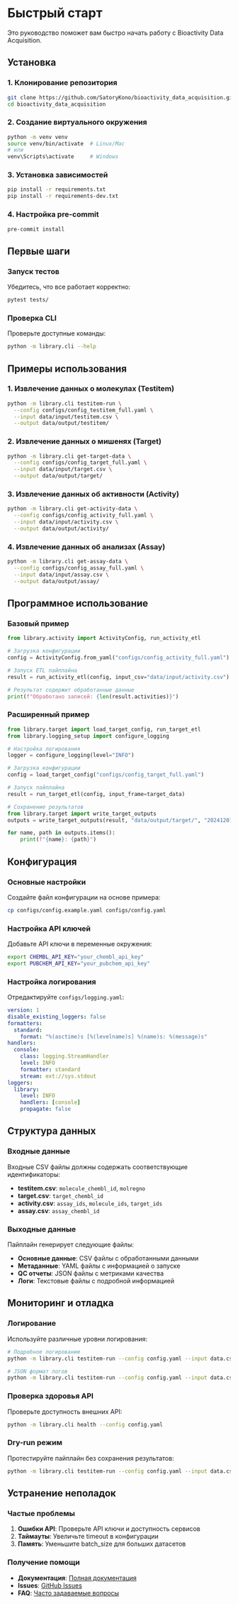 # Быстрый старт

Это руководство поможет вам быстро начать работу с Bioactivity Data Acquisition.

## Установка

### 1. Клонирование репозитория

```bash
git clone https://github.com/SatoryKono/bioactivity_data_acquisition.git
cd bioactivity_data_acquisition
```

### 2. Создание виртуального окружения

```bash
python -m venv venv
source venv/bin/activate  # Linux/Mac
# или
venv\Scripts\activate     # Windows
```

### 3. Установка зависимостей

```bash
pip install -r requirements.txt
pip install -r requirements-dev.txt
```

### 4. Настройка pre-commit

```bash
pre-commit install
```

## Первые шаги

### Запуск тестов

Убедитесь, что все работает корректно:

```bash
pytest tests/
```

### Проверка CLI

Проверьте доступные команды:

```bash
python -m library.cli --help
```

## Примеры использования

### 1. Извлечение данных о молекулах (Testitem)

```bash
python -m library.cli testitem-run \
  --config configs/config_testitem_full.yaml \
  --input data/input/testitem.csv \
  --output data/output/testitem/
```

### 2. Извлечение данных о мишенях (Target)

```bash
python -m library.cli get-target-data \
  --config configs/config_target_full.yaml \
  --input data/input/target.csv \
  --output data/output/target/
```

### 3. Извлечение данных об активности (Activity)

```bash
python -m library.cli get-activity-data \
  --config configs/config_activity_full.yaml \
  --input data/input/activity.csv \
  --output data/output/activity/
```

### 4. Извлечение данных об анализах (Assay)

```bash
python -m library.cli get-assay-data \
  --config configs/config_assay_full.yaml \
  --input data/input/assay.csv \
  --output data/output/assay/
```

## Программное использование

### Базовый пример

```python
from library.activity import ActivityConfig, run_activity_etl

# Загрузка конфигурации
config = ActivityConfig.from_yaml("configs/config_activity_full.yaml")

# Запуск ETL пайплайна
result = run_activity_etl(config, input_csv="data/input/activity.csv")

# Результат содержит обработанные данные
print(f"Обработано записей: {len(result.activities)}")
```

### Расширенный пример

```python
from library.target import load_target_config, run_target_etl
from library.logging_setup import configure_logging

# Настройка логирования
logger = configure_logging(level="INFO")

# Загрузка конфигурации
config = load_target_config("configs/config_target_full.yaml")

# Запуск пайплайна
result = run_target_etl(config, input_frame=target_data)

# Сохранение результатов
from library.target import write_target_outputs
outputs = write_target_outputs(result, "data/output/target/", "20241201", config)

for name, path in outputs.items():
    print(f"{name}: {path}")
```

## Конфигурация

### Основные настройки

Создайте файл конфигурации на основе примера:

```bash
cp configs/config.example.yaml configs/config.yaml
```

### Настройка API ключей

Добавьте API ключи в переменные окружения:

```bash
export CHEMBL_API_KEY="your_chembl_api_key"
export PUBCHEM_API_KEY="your_pubchem_api_key"
```

### Настройка логирования

Отредактируйте `configs/logging.yaml`:

```yaml
version: 1
disable_existing_loggers: false
formatters:
  standard:
    format: "%(asctime)s [%(levelname)s] %(name)s: %(message)s"
handlers:
  console:
    class: logging.StreamHandler
    level: INFO
    formatter: standard
    stream: ext://sys.stdout
loggers:
  library:
    level: INFO
    handlers: [console]
    propagate: false
```

## Структура данных

### Входные данные

Входные CSV файлы должны содержать соответствующие идентификаторы:

- **testitem.csv**: `molecule_chembl_id`, `molregno`
- **target.csv**: `target_chembl_id`
- **activity.csv**: `assay_ids`, `molecule_ids`, `target_ids`
- **assay.csv**: `assay_chembl_id`

### Выходные данные

Пайплайн генерирует следующие файлы:

- **Основные данные**: CSV файлы с обработанными данными
- **Метаданные**: YAML файлы с информацией о запуске
- **QC отчеты**: JSON файлы с метриками качества
- **Логи**: Текстовые файлы с подробной информацией

## Мониторинг и отладка

### Логирование

Используйте различные уровни логирования:

```bash
# Подробное логирование
python -m library.cli testitem-run --config config.yaml --input data.csv --log-level DEBUG

# JSON формат логов
python -m library.cli testitem-run --config config.yaml --input data.csv --log-format json
```

### Проверка здоровья API

Проверьте доступность внешних API:

```bash
python -m library.cli health --config config.yaml
```

### Dry-run режим

Протестируйте пайплайн без сохранения результатов:

```bash
python -m library.cli testitem-run --config config.yaml --input data.csv --dry-run
```

## Устранение неполадок

### Частые проблемы

1. **Ошибки API**: Проверьте API ключи и доступность сервисов
2. **Таймауты**: Увеличьте timeout в конфигурации
3. **Память**: Уменьшите batch_size для больших датасетов

### Получение помощи

- **Документация**: [Полная документация](../index.md)
- **Issues**: [GitHub Issues](https://github.com/SatoryKono/bioactivity_data_acquisition/issues)
- **FAQ**: [Часто задаваемые вопросы](../faq.md)
